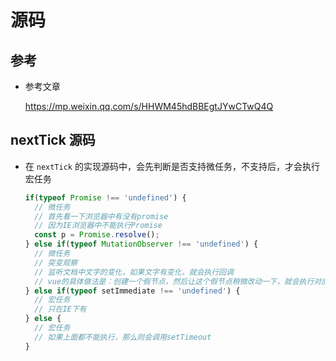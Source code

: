 # 源码

## 参考

+ 参考文章

  <https://mp.weixin.qq.com/s/HHWM45hdBBEgtJYwCTwQ4Q>

## nextTick 源码

+ 在 `nextTick` 的实现源码中，会先判断是否支持微任务，不支持后，才会执行宏任务

  ```js
  if(typeof Promise !== 'undefined') {
    // 微任务
    // 首先看一下浏览器中有没有promise
    // 因为IE浏览器中不能执行Promise
    const p = Promise.resolve();
  } else if(typeof MutationObserver !== 'undefined') {
    // 微任务
    // 突变观察
    // 监听文档中文字的变化，如果文字有变化，就会执行回调
    // vue的具体做法是：创建一个假节点，然后让这个假节点稍微改动一下，就会执行对应的函数
  } else if(typeof setImmediate !== 'undefined') {
    // 宏任务
    // 只在IE下有
  } else {
    // 宏任务
    // 如果上面都不能执行，那么则会调用setTimeout
  }
  ```
